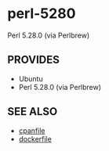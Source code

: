 # perl-5280

Perl 5.28.0 (via Perlbrew)

## PROVIDES

- Ubuntu
- Perl 5.28.0 (via Perlbrew)

## SEE ALSO

- [cpanfile](cpanfile)
- [dockerfile](Dockerfile)
